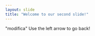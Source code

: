 ```yaml
---
layout: slide
title: "Welcome to our second slide!"
---
```

"modifica"
Use the left arrow to go back!
